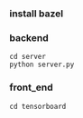 ### install bazel 

### backend
```
cd server
python server.py
```

### front_end

```
cd tensorboard

```
